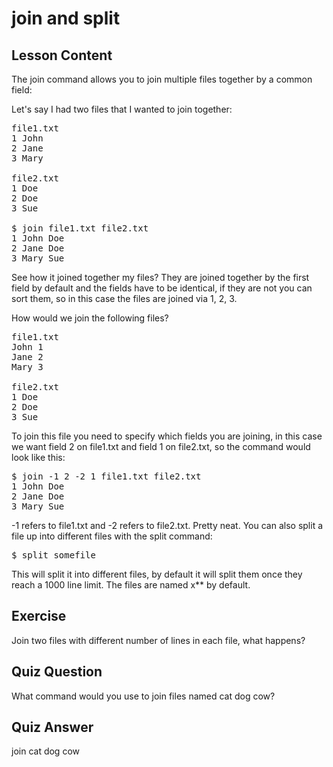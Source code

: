 # join and split

## Lesson Content

The join command allows you to join multiple files together by a common field: 

Let's say I had two files that I wanted to join together:
<pre>file1.txt
1 John
2 Jane
3 Mary

file2.txt
1 Doe
2 Doe
3 Sue

$ join file1.txt file2.txt
1 John Doe
2 Jane Doe
3 Mary Sue
</pre>

See how it joined together my files? They are joined together by the first field by default and the fields have to be identical, if they are not you can sort them, so in this case the files are joined via 1, 2, 3. 

How would we join the following files? 

<pre>file1.txt
John 1
Jane 2
Mary 3

file2.txt
1 Doe
2 Doe
3 Sue
</pre>

To join this file you need to specify which fields you are joining, in this case we want field 2 on file1.txt and field 1 on file2.txt, so the command would look like this:

<pre>
$ join -1 2 -2 1 file1.txt file2.txt
1 John Doe
2 Jane Doe
3 Mary Sue
</pre>

-1 refers to file1.txt and -2 refers to file2.txt. Pretty neat. You can also split a file up into different files with the split command: 

<pre>$ split somefile</pre>

This will split it into different files, by default it will split them once they reach a 1000 line limit. The files are named x** by default.

## Exercise

Join two files with different number of lines in each file, what happens?

## Quiz Question

What command would you use to join files named cat dog cow?

## Quiz Answer

join cat dog cow


